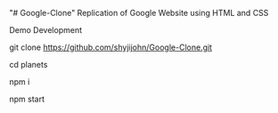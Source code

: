 "# Google-Clone" 
Replication of Google Website using HTML and CSS

Demo Development

git clone https://github.com/shyjijohn/Google-Clone.git

cd planets

npm i 

npm start
